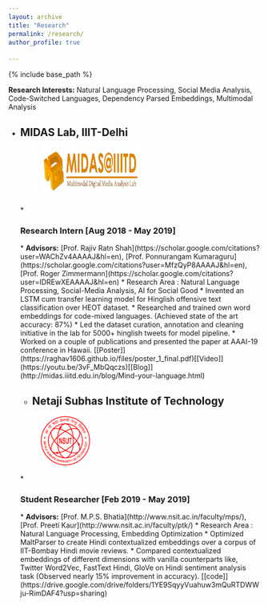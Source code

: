 ```yaml
---
layout: archive
title: "Research"
permalink: /research/
author_profile: true

---
```


{% include base_path %}

<b>Research Interests:</b> Natural Language Processing, Social Media Analysis, Code-Switched Languages, Dependency Parsed Embeddings, Multimodal Analysis

* <h2>MIDAS Lab, IIIT-Delhi</h2>
  <figure>
  <img src="/images/logomidas.png" alt="flower" style="width:200px;height:100px;">
  </figure>
  * <h3>Research Intern [Aug 2018 - May 2019]</h3>
    * <b>Advisors:</b> [Prof. Rajiv Ratn Shah](https://scholar.google.com/citations?user=WAChZv4AAAAJ&hl=en), [Prof. Ponnurangam Kumaraguru](https://scholar.google.com/citations?user=MfzQyP8AAAAJ&hl=en), [Prof. Roger Zimmermann](https://scholar.google.com/citations?user=IDREwXEAAAAJ&hl=en)
    * Research Area : Natural Language Processing, Social-Media Analysis, AI for Social Good
    * Invented an LSTM cum transfer learning model for Hinglish offensive text classification over HEOT dataset.
    * Researched and trained own word embeddings for code-mixed languages. (Achieved state of the art accuracy: 87%)
    * Led the dataset curation, annotation and cleaning initiative in the lab for 5000+ hinglish tweets for model pipeline.
    * Worked on a couple of publications and presented the paper at AAAI-19 conference in Hawaii. [[Poster]](https://raghav1606.github.io/files/poster_1_final.pdf)[[Video]](https://youtu.be/3vF_MbQqczs)[[Blog]](http://midas.iiitd.edu.in/blog/Mind-your-language.html)

  * <h2>Netaji Subhas Institute of Technology</h2>
  <figure>
  <img src="/images/logonsut.png" style="width:100px;height:100px;">
  </figure>
  * <h3>Student Researcher [Feb 2019 - May 2019]</h3> 
    * <b>Advisors:</b> [Prof. M.P.S. Bhatia](http://www.nsit.ac.in/faculty/mps/), [Prof. Preeti Kaur](http://www.nsit.ac.in/faculty/ptk/)
    * Research Area : Natural Language Processing, Embedding Optimization
    * Optimized MaltParser to create Hindi contextualized embeddings over a corpus of IIT-Bombay Hindi movie reviews.
    * Compared contextualized embeddings of different dimensions with vanilla counterparts like, Twitter Word2Vec, FastText Hindi, GloVe on Hindi sentiment analysis task (Observed nearly 15% improvement in accuracy). [[code]](https://drive.google.com/drive/folders/1YE9SqyyVuahuw3mQuRTDWWju-RimDAF4?usp=sharing)